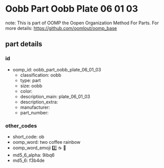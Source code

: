 # Oobb Part Oobb Plate 06 01 03  

note: This is part of OOMP the Oopen Organization Method For Parts. For more details: https://github.com/oomlout/oomp_base

##  part details





### id
* oomp_id: oobb_part_oobb_plate_06_01_03
  * classification: oobb
  * type: part
  * size: oobb
  * color: 
  * description_main: plate_06_01_03
  * description_extra: 
  * manufacturer: 
  * part_number: 

### other_codes
* short_code: ob
* oomp_word: two coffee rainbow
* oomp_word_emoji :two: :coffee: :rainbow:
* md5_6_alpha: 9ibq6
* md5_6: f3b4de
